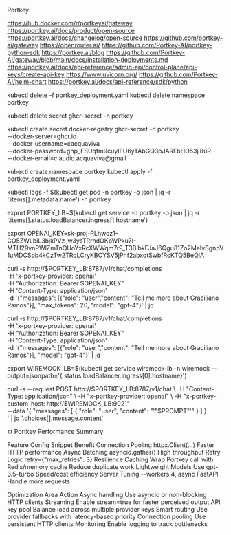 Portkey

https://hub.docker.com/r/portkeyai/gateway
https://portkey.ai/docs/product/open-source
https://portkey.ai/docs/changelog/open-source
https://github.com/portkey-ai/gateway
https://openrouter.ai/
https://github.com/Portkey-AI/portkey-python-sdk
https://portkey.ai/blog
https://github.com/Portkey-AI/gateway/blob/main/docs/installation-deployments.md
https://portkey.ai/docs/api-reference/admin-api/control-plane/api-keys/create-api-key
https://www.uvicorn.org/
https://github.com/Portkey-AI/helm-chart
https://portkey.ai/docs/api-reference/sdk/python


kubectl delete -f portkey_deployment.yaml
kubectl delete namespace portkey


kubectl delete secret ghcr-secret -n portkey

kubectl create secret docker-registry ghcr-secret -n portkey \
  --docker-server=ghcr.io \
  --docker-username=cacquaviva \
  --docker-password=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 \
  --docker-email=claudio.acquaviva@gmail





kubectl create namespace portkey
kubectl apply -f portkey_deployment.yaml



kubectl logs -f $(kubectl get pod -n portkey -o json | jq -r '.items[].metadata.name') -n portkey



export PORTKEY_LB=$(kubectl get service -n portkey -o json | jq -r '.items[].status.loadBalancer.ingress[].hostname')

export OPENAI_KEY=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



curl -s http://$PORTKEY_LB:8787/v1/chat/completions \
  -H 'x-portkey-provider: openai' \
  -H "Authorization: Bearer $OPENAI_KEY" \
  -H 'Content-Type: application/json' \
  -d '{"messages": [{"role": "user","content": "Tell me more about Graciliano Ramos"}], "max_tokens": 20, "model": "gpt-4"}' | jq


curl -s http://$PORTKEY_LB:8787/v1/chat/completions \
  -H 'x-portkey-provider: openai' \
  -H "Authorization: Bearer $OPENAI_KEY" \
  -H 'Content-Type: application/json' \
  -d '{"messages": [{"role": "user","content": "Tell me more about Graciliano Ramos"}], "model": "gpt-4"}' | jq








export WIREMOCK_LB=$(kubectl get service wiremock-lb -n wiremock --output=jsonpath='{.status.loadBalancer.ingress[0].hostname}')



curl -s --request POST http://$PORTKEY_LB:8787/v1/chat \
  -H "Content-Type: application/json" \
  -H "x-portkey-provider: openai" \
  -H "x-portkey-custom-host: http://$WIREMOCK_LB:9021" \
  --data '{
        "messages": [
        {
        "role": "user",
      "content": "'"$PROMPT"'"
    }
  ]
}                                   
' | jq '.choices[].message.content'







⚙️ Portkey Performance Summary

Feature		Config Snippet					Benefit
Connection Pooling	httpx.Client(...)					Faster HTTP performance
Async Batching	asyncio.gather()					High throughput
Retry Logic		retry={"max_retries": 3}				Resilience
Caching		Wrap Portkey call with Redis/memory cache	Reduce duplicate work
Lightweight Models	Use gpt-3.5-turbo					Speed/cost efficiency
Server Tuning		--workers 4, async FastAPI				Handle more requests


Optimization 		Area Action
Async handling 	Use asyncio or non-blocking HTTP clients
Streaming		Enable stream=true for faster perceived output
API key pool		Balance load across multiple provider keys
Smart routing		Use provider fallbacks with latency-based priority
Connection pooling	Use persistent HTTP clients
Monitoring		Enable logging to track bottlenecks



